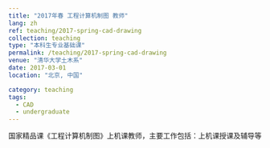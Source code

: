 ```yaml
---
title: "2017年春 工程计算机制图 教师"
lang: zh
ref: teaching/2017-spring-cad-drawing
collection: teaching
type: "本科生专业基础课"
permalink: /teaching/2017-spring-cad-drawing
venue: "清华大学土木系"
date: 2017-03-01
location: "北京, 中国"

category: teaching
tags: 
  - CAD
  - undergraduate
---
```


国家精品课《工程计算机制图》上机课教师，主要工作包括：上机课授课及辅导等